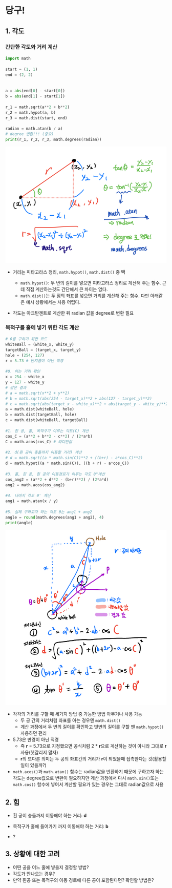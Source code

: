 # 당구!

## 1. 각도

### 간단한 각도와 거리 계산

```python
import math

start = (1, 1)
end = (2, 2)


a = abs(end[0] - start[0])
b = abs(end[1] - start[1])

r_1 = math.sqrt(a**2 + b**2)
r_2 = math.hypot(a, b)
r_3 = math.dist(start, end)

radian = math.atan(b / a)
# degree 변환!!! (중요)
print(r_1, r_2, r_3, math.degrees(radian))
```

![ball](billiards.assets/ball.png)

- 거리는 피타고라스 정리, `math.hypot()`, `math.dist()` 중 택
  - `math.hypot()`: 두 변의 길이를 넣으면 피타고라스 정리로 계산해 주는 함수. 근데 직접 계산하는것도 간단해서 큰 차이는 없다.
  - `math.dist()`는 두 점의 좌표를 넣으면 거리를 계산해 주는 함수. 다만 아래같은 예시 상황에서는 사용 어렵다.

- 각도는 아크탄젠트로 계산한 뒤 radian 값을 degree로 변환 필요



### 목적구를 홀에 넣기 위한 각도 계산

```python
# θ를 구하기 위한 코드
whiteBall = (white_x, white_y)
targetBall = (target_x, target_y)
hole = (254, 127)
r = 5.73 # 반지름이 아닌 직경

#0. 아는 거리 확인
x = 254 - white_x
y = 127 - white_y
# 같은 결과
# a = math.sqrt(x**2 + y**2)
# b = math.sqrt(abs(254 - target_x)**2 + abs(127 - target_y)**2)
# c = math.sqrt(abs(target_x - white_x)**2 + abs(target_y - white_y)**2)
a = math.dist(whiteBall, hole)
b = math.dist(targetBall, hole)
c = math.dist(whiteBall, targetBall)

#1. 흰 공, 홀, 목적구가 이루는 각도(C) 계산
cos_C = (a**2 + b**2 - c**2) / (2*a*b)
C = math.acos(cos_C) # 라디안값

#2. d(흰 공이 충돌까지 이동할 거리) 계산
# d = math.sqrt((a * math.sin(C))**2 + ((b+r) - a*cos_C)**2)
d = math.hypot((a * math.sin(C)), ((b + r) - a*cos_C))

#3. 홀, 흰 공, 흰 공의 이동경로가 이루는 각도 θ"계산
cos_ang2 = (a**2 + d**2 - (b+r)**2) / (2*a*d)
ang2 = math.acos(cos_ang2)

#4. 나머지 각도 θ' 계산
ang1 = math.atan(x / y)

#5. 실제 구하고자 하는 각도 θ는 ang1 + ang2
angle = round(math.degrees(ang1 + ang2), 4)
print(angle)
```

![image-20220304222926500](billiards.assets/image-20220304222926500.png)

- 각각의 거리를 구할 때 세가지 방법 중 가능한 방법 아무거나 사용 가능
  - 두 공 간의 거리처럼 좌표를 아는 경우엔 `math.dist()`
  - 계산 과정에서 두 변의 길이를 확인하고 빗변의 길이를 구할 땐 `math.hypot()` 사용하면 편리
- 5.73은 반경이 아닌 직경
  - 즉 **r** = 5.73으로 지정했으면 공식처럼 2 * **r**으로 계산하는 것이 아니라 그대로 **r**사용(헷갈리지 말자)
  - **r**의 또다른 의미는 두 공의 좌표간의 거리가 **r**이 되었을때 접촉한다는 것(활용할 일이 있을까?)
- `math.acos()`과 `math.atan()` 함수는 radian값을 반환하기 때문에 구하고자 하는 각도는 degree값으로 변환이 필요하지만 계산 과정에서 다시 `math.sin()`또는 `math.cos()` 함수에 넣어서 계산할 필요가 있는 경우는 그대로 radian값으로 사용



## 2. 힘

- 흰 공이 충돌까지 이동해야 하는 거리: **d**
- 목적구가 홀에 들어가기 까지 이동해야 하는 거리: **b**

- ?



## 3. 상황에 대한 고려

- 어떤 공을 어느 홀에 넣을지 결정할 방법?
- 각도가 안나오는 경우?
- 만약 흰공 또는 목적구의 이동 경로에 다른 공이 포함된다면? 확인할 방법은?
